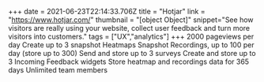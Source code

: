 +++
date = 2021-06-23T22:14:33.706Z
title = "Hotjar"
link = "https://www.hotjar.com/"
thumbnail = "[object Object]"
snippet="See how visitors are really using your website, collect user feedback and turn more visitors into customers."
tags = ["UX","analytics"]
+++
2000 pageviews per day
Create up to 3 snapshot Heatmaps
Snapshot Recordings, up to 100 per day (store up to 300)
Send and store up to 3 surveys
Create and store up to 3 Incoming Feedback widgets
Store heatmap and recordings data for 365 days
Unlimited team members
